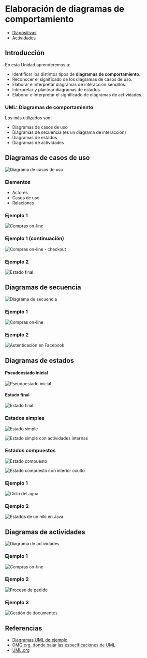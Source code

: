 # Elaboración de diagramas de comportamiento

- [Diapositivas](http://jamj2000.github.io/entornosdesarrollo/6/diapositivas)
- [Actividades](http://jamj2000.github.io/entornosdesarrollo/6/actividades)

## Introducción

En esta Unidad aprenderemos a:

- Identificar los distintos tipos de **diagramas de comportamiento**.
- Reconocer el significado de los diagramas de casos de uso.
- Elaborar e interpretar diagramas de interacción sencillos.
- Interpretar y plantear diagramas de estados.
- Elaborar e interpretar el significado de diagramas de actividades.


### UML: Diagramas de comportamiento

Los más utilizados son:

- Diagramas de casos de uso
- Diagramas de secuencia (es un diagrama de interacción)
- Diagramas de estados
- Diagramas de actividades



## Diagramas de casos de uso

![Diagrama de casos de uso](http://jamj2000.github.io/entornosdesarrollo/6/assets/use-case-diagram-elements.png)


### Elementos

- Actores
- Casos de uso
- Relaciones


### Ejemplo 1

![Compras on-line](http://jamj2000.github.io/entornosdesarrollo/6/assets/use-case-example-online-shopping.png)


### Ejemplo 1 (continuación)

![Compras on-line - checkout](http://jamj2000.github.io/entornosdesarrollo/6/assets/use-case-example-online-shopping-checkout.png)


### Ejemplo 2

![Estado final](http://jamj2000.github.io/entornosdesarrollo/6/assets/use-case-example-hospital-reception.png)



## Diagramas de secuencia

![Diagrama de secuencia](http://jamj2000.github.io/entornosdesarrollo/6/assets/sequence-diagram-overview.png)


### Ejemplo 1

![Compras on-line](http://jamj2000.github.io/entornosdesarrollo/6/assets/sequence-examples-online-bookshop.png)


### Ejemplo 2

![Autenticación en Facebook](http://jamj2000.github.io/entornosdesarrollo/6/assets/sequence-example-facebook-authentication.png)



## Diagramas de estados

#### Pseudoestado inicial

![Pseudoestado inicial](http://jamj2000.github.io/entornosdesarrollo/6/assets/pseudostate-initial.png)

#### Estado final

![Estado final](http://jamj2000.github.io/entornosdesarrollo/6/assets/state-final.png)


### Estados simples

![Estado simple](http://jamj2000.github.io/entornosdesarrollo/6/assets/state-simple.png)

![Estado simple con actividades internas](http://jamj2000.github.io/entornosdesarrollo/6/assets/state-simple-internal-activities.png)


### Estados compuestos

![Estado compuesto](http://jamj2000.github.io/entornosdesarrollo/6/assets/state-composite.png)

![Estado compuesto con interior oculto](http://jamj2000.github.io/entornosdesarrollo/6/assets/state-composite-hidden-decomposition.png)


### Ejemplo 1

![Ciclo del agua](http://jamj2000.github.io/entornosdesarrollo/6/assets/state-machine-example-water.png)


### Ejemplo 2

![Estados de un hilo en Java](http://jamj2000.github.io/entornosdesarrollo/6/assets/state-machine-example-java-6-thread-states.png)



## Diagramas de actividades

![Diagrama de actividades](http://jamj2000.github.io/entornosdesarrollo/6/assets/control-nodes-overview.png)


### Ejemplo 1

![Compras on-line](http://jamj2000.github.io/entornosdesarrollo/6/assets/activity-examples-online-shopping.png)


### Ejemplo 2

![Proceso de pedido](http://jamj2000.github.io/entornosdesarrollo/6/assets/activity-examples-process-order.png)


### Ejemplo 3

![Gestión de documentos](http://jamj2000.github.io/entornosdesarrollo/6/assets/activity-example-document-management.png)



## Referencias

- [Diagramas UML de ejemplo](https://uml-diagrams.org)
- [OMG.org, donde bajar las especificaciones de UML](https://www.omg.org/spec/UML/)
- [UML.org](http://uml.org)

